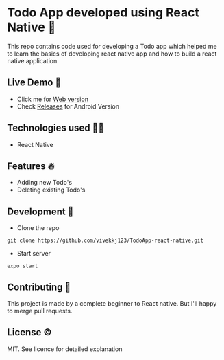 # Todo App developed using React Native 📝

This repo contains code used for developing a Todo app which helped me to learn the basics of developing react native app and how to build a react native application.

## Live Demo 🙌

- Click me for [Web version](https://todo-app-react-native-pi.vercel.app/)
- Check [Releases](https://github.com/vivekkj123/TodoApp-react-native/releases/) for Android Version

## Technologies used 👨‍💻

- React Native

## Features 🔥

- Adding new Todo's
- Deleting existing Todo's

## Development 🤸

- Clone the repo
```
git clone https://github.com/vivekkj123/TodoApp-react-native.git
```
- Start server
```
expo start
```

## Contributing 🎯

This project is made by a complete beginner to React native. But I'll happy to merge pull requests. 

## License ©️

MIT. See licence for detailed explanation

